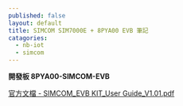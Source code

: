 ```yaml
---
published: false
layout: default
title: SIMCOM SIM7000E + 8PYA00 EVB 筆記
catagories:
  - nb-iot
  - simcom
---
```


**開發板 8PYA00-SIMCOM-EVB**

[官方文檔 - SIMCOM_EVB KIT_User Guide_V1.01.pdf](https://simcom.ee/documents/SIM5300EA/SIMCOM_EVB%20KIT_User%20Guide_V1.01.pdf)

